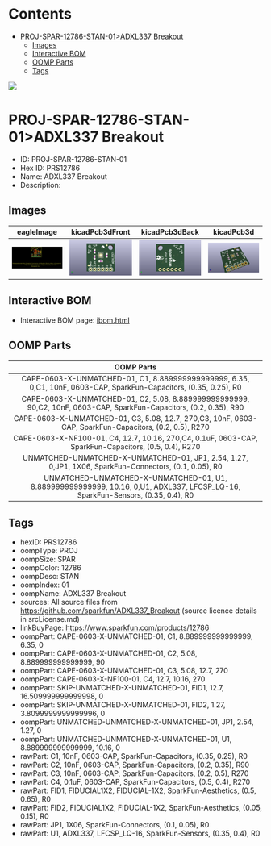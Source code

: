 



Contents
========

* [PROJ-SPAR-12786-STAN-01>ADXL337 Breakout](#proj-spar-12786-stan-01adxl337-breakout)
	* [Images](#images)
	* [Interactive BOM](#interactive-bom)
	* [OOMP Parts](#oomp-parts)
	* [Tags](#tags)
  
![][im]
# PROJ-SPAR-12786-STAN-01>ADXL337 Breakout

- ID: PROJ-SPAR-12786-STAN-01
- Hex ID: PRS12786
- Name: ADXL337 Breakout
- Description: 

## Images
  
  

|eagleImage|kicadPcb3dFront|kicadPcb3dBack|kicadPcb3d|
| :---: | :---: | :---: | :---: |
|[![eagleImage](eagleImage_140.png)](eagleImage_600.png)|[![kicadPcb3dFront](kicadPcb3dFront_140.png)](kicadPcb3dFront_600.png)|[![kicadPcb3dBack](kicadPcb3dBack_140.png)](kicadPcb3dBack_600.png)|[![kicadPcb3d](kicadPcb3d_140.png)](kicadPcb3d_600.png)|

## Interactive BOM

- Interactive BOM page: [ibom.html](kicad/bom/ibom.html)

## OOMP Parts
  

|OOMP Parts|
| :---: |
|CAPE-0603-X-UNMATCHED-01, C1, 8.889999999999999, 6.35, 0,C1, 10nF, 0603-CAP, SparkFun-Capacitors, (0.35, 0.25), R0|
|CAPE-0603-X-UNMATCHED-01, C2, 5.08, 8.889999999999999, 90,C2, 10nF, 0603-CAP, SparkFun-Capacitors, (0.2, 0.35), R90|
|CAPE-0603-X-UNMATCHED-01, C3, 5.08, 12.7, 270,C3, 10nF, 0603-CAP, SparkFun-Capacitors, (0.2, 0.5), R270|
|CAPE-0603-X-NF100-01, C4, 12.7, 10.16, 270,C4, 0.1uF, 0603-CAP, SparkFun-Capacitors, (0.5, 0.4), R270|
|UNMATCHED-UNMATCHED-X-UNMATCHED-01, JP1, 2.54, 1.27, 0,JP1, 1X06, SparkFun-Connectors, (0.1, 0.05), R0|
|UNMATCHED-UNMATCHED-X-UNMATCHED-01, U1, 8.889999999999999, 10.16, 0,U1, ADXL337, LFCSP_LQ-16, SparkFun-Sensors, (0.35, 0.4), R0|

## Tags

- hexID: PRS12786
- oompType: PROJ
- oompSize: SPAR
- oompColor: 12786
- oompDesc: STAN
- oompIndex: 01
- oompName: ADXL337 Breakout
- sources: All source files from https://github.com/sparkfun/ADXL337_Breakout (source licence details in srcLicense.md)
- linkBuyPage: https://www.sparkfun.com/products/12786
- oompPart: CAPE-0603-X-UNMATCHED-01, C1, 8.889999999999999, 6.35, 0
- oompPart: CAPE-0603-X-UNMATCHED-01, C2, 5.08, 8.889999999999999, 90
- oompPart: CAPE-0603-X-UNMATCHED-01, C3, 5.08, 12.7, 270
- oompPart: CAPE-0603-X-NF100-01, C4, 12.7, 10.16, 270
- oompPart: SKIP-UNMATCHED-X-UNMATCHED-01, FID1, 12.7, 16.509999999999998, 0
- oompPart: SKIP-UNMATCHED-X-UNMATCHED-01, FID2, 1.27, 3.8099999999999996, 0
- oompPart: UNMATCHED-UNMATCHED-X-UNMATCHED-01, JP1, 2.54, 1.27, 0
- oompPart: UNMATCHED-UNMATCHED-X-UNMATCHED-01, U1, 8.889999999999999, 10.16, 0
- rawPart: C1, 10nF, 0603-CAP, SparkFun-Capacitors, (0.35, 0.25), R0
- rawPart: C2, 10nF, 0603-CAP, SparkFun-Capacitors, (0.2, 0.35), R90
- rawPart: C3, 10nF, 0603-CAP, SparkFun-Capacitors, (0.2, 0.5), R270
- rawPart: C4, 0.1uF, 0603-CAP, SparkFun-Capacitors, (0.5, 0.4), R270
- rawPart: FID1, FIDUCIAL1X2, FIDUCIAL-1X2, SparkFun-Aesthetics, (0.5, 0.65), R0
- rawPart: FID2, FIDUCIAL1X2, FIDUCIAL-1X2, SparkFun-Aesthetics, (0.05, 0.15), R0
- rawPart: JP1, 1X06, SparkFun-Connectors, (0.1, 0.05), R0
- rawPart: U1, ADXL337, LFCSP_LQ-16, SparkFun-Sensors, (0.35, 0.4), R0



[im]: kicadPcb3d_450.png
